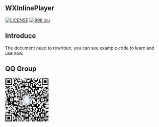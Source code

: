 WXInlinePlayer
------------------
[![LICENSE](https://img.shields.io/badge/license-Anti%20996-blue.svg)](https://github.com/996icu/996.ICU/blob/master/LICENSE)
[![996.icu](https://img.shields.io/badge/link-996.icu-red.svg)](https://996.icu)

## Introduce

The document need to rewritten, you can see example code to learn and use now.

## QQ Group
![QQ群](./images/qq.jpeg "QQ群")